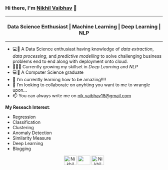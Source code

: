 ### Hi there, I'm [Nikhil Vaibhav](https://github.com/nik-vaibhav18) 👋
<hr>
<h3 align="center">Data Science Enthusiast | Machine Learning | Deep Learning | NLP </h3>
<hr>


- 💻👀 A Data Science enthusiast having knowledge of *data extraction*, *data processing*, and *predictive modelling* to solve 
challenging business problems end to end along with deployment onto cloud.
- 👨🏽‍💻 Currently growing my skillset in *Deep Learning* and *NLP*
- 💻👨 A Computer Science graduate
- 🌱 I’m currently learning how to be amazing!!!!
- 💞️ I’m looking to collaborate on anyhting you want to me to wrangle upon...
- 📫 You can always write me on nik.vaibhav18@gmail.com 

**My Reseach Interest**:
- Regression
- Classification
- Clustering
- Anomaly Detection
- Similarity Measure
- Deep Learning
- Blogging

<p align="center">
<a href="https://www.linkedin.com/in/nik-vaibhav18/" target="blank"><img align="center" src="https://www.vectorlogo.zone/logos/linkedin/linkedin-icon.svg" alt="Nikhil Vaibhav" height="30" width="40" /></a>
<a href = "mailto: nik.vaibhav18@gmail.com"><img align="center" src="https://www.vectorlogo.zone/logos/gmail/gmail-icon.svg" height="30" width="40" /></a>
  <a href="https://www.kaggle.com/nvaibhav" target="blank"><img align="center" src="https://www.vectorlogo.zone/logos/kaggle/kaggle-icon.svg" alt="Nikhil Vaibhav" height="30" width="40" /></a>
</p>
<!---
nik-vaibhav18/nik-vaibhav18 is a ✨ special ✨ repository because its `README.md` (this file) appears on your GitHub profile.
You can click the Preview link to take a look at your changes.
--->
